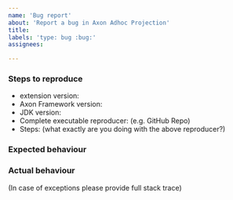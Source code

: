```yaml
---
name: 'Bug report'
about: 'Report a bug in Axon Adhoc Projection'
title:
labels: 'type: bug :bug:'
assignees: 

---
```


### Steps to reproduce

* extension version:
* Axon Framework version:
* JDK version:  
* Complete executable reproducer: (e.g. GitHub Repo)
* Steps: (what exactly are you doing with the above reproducer?)

### Expected behaviour

### Actual behaviour

(In case of exceptions please provide full stack trace)
